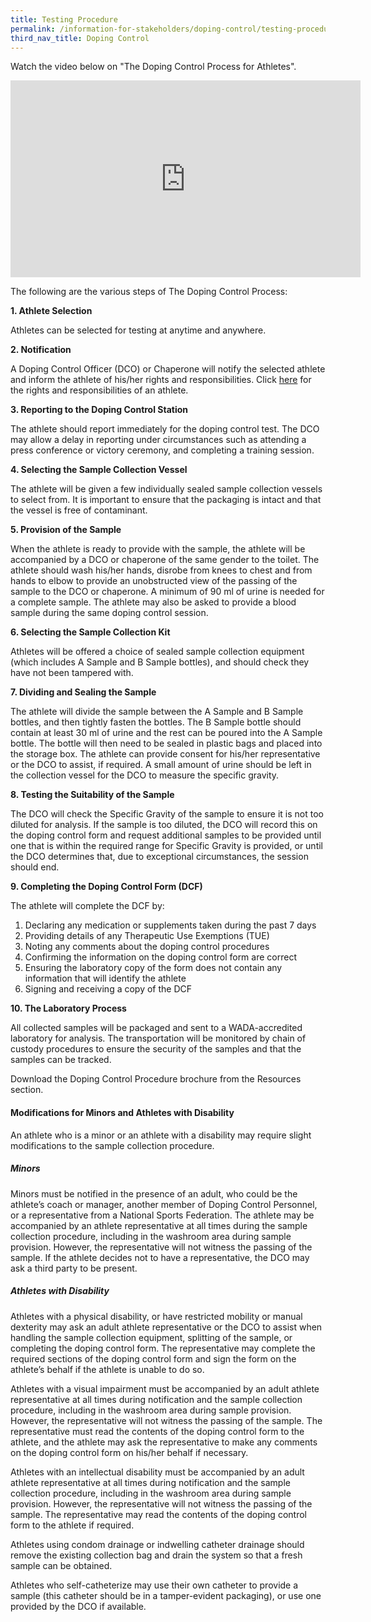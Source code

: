 ```yaml
---
title: Testing Procedure
permalink: /information-for-stakeholders/doping-control/testing-procedure/
third_nav_title: Doping Control
---
```

Watch the video below on "The Doping Control Process for Athletes".

<iframe width="560" height="315" src="https://www.youtube.com/embed/sWhudwnE3Fg" frameborder="0" allow="accelerometer; autoplay; encrypted-media; gyroscope; picture-in-picture" allowfullscreen></iframe>

The following are the various steps of The Doping Control Process:

**1. Athlete Selection**

Athletes can be selected for testing at anytime and anywhere.

**2. Notification**

A Doping Control Officer (DCO) or Chaperone will notify the selected athlete and inform the athlete of his/her rights and responsibilities. Click [here](/personnel/0a-athlete-roles&responsibilities.md) for the rights and responsibilities of an athlete.

**3. Reporting to the Doping Control Station**

The athlete should report immediately for the doping control test. The DCO may allow a delay in reporting under circumstances such as attending a press conference or victory ceremony, and completing a training session.

**4. Selecting the Sample Collection Vessel** 

The athlete will be given a few individually sealed sample collection vessels to select from. It is important to ensure that the packaging is intact and that the vessel is free of contaminant.

**5. Provision of the Sample**

When the athlete is ready to provide with the sample, the athlete will be accompanied by a DCO or chaperone of the same gender to the toilet. The athlete should wash his/her hands, disrobe from knees to chest and from hands to elbow to provide an unobstructed view of the passing of the sample to the DCO or chaperone. A minimum of 90 ml of urine is needed for a complete sample. The athlete may also be asked to provide a blood sample during the same doping control session.

**6. Selecting the Sample Collection Kit**

Athletes will be offered a choice of sealed sample collection equipment (which includes A Sample and B Sample bottles), and should check they have not been tampered with.

**7. Dividing and Sealing the Sample** 

The athlete will divide the sample between the A Sample and B Sample bottles, and then tightly fasten the bottles. The B Sample bottle should contain at least 30 ml of urine and the rest can be poured into the A Sample bottle. The bottle will then need to be sealed in plastic bags and placed into the storage box. The athlete can provide consent for his/her representative or the DCO to assist, if required. A small amount of urine should be left in the collection vessel for the DCO to measure the specific gravity.

**8. Testing the Suitability of the Sample**

The DCO will check the Specific Gravity of the sample to ensure it is not too diluted for analysis. If the sample is too diluted, the DCO will record this on the doping control form and request additional samples to be provided until one that is within the required range for Specific Gravity is provided, or until the DCO determines that, due to exceptional circumstances, the session should end.

**9. Completing the Doping Control Form (DCF)** 

The athlete will complete the DCF by:

1. Declaring any medication or supplements taken during the past 7 days
2. Providing details of any Therapeutic Use Exemptions (TUE)
3. Noting any comments about the doping control procedures
4. Confirming the information on the doping control form are correct
5. Ensuring the laboratory copy of the form does not contain any information that will identify the athlete
6. Signing and receiving a copy of the DCF

**10. The Laboratory Process**

All collected samples will be packaged and sent to a WADA-accredited laboratory for analysis. The transportation will be monitored by chain of custody procedures to ensure the security of the samples and that the samples can be tracked.

Download the Doping Control Procedure brochure from the Resources section.

#### **Modifications for Minors and Athletes with Disability**
An athlete who is a minor or an athlete with a disability may require slight modifications to the sample collection procedure.

##### Minors
Minors must be notified in the presence of an adult, who could be the athlete’s coach or manager, another member of Doping Control Personnel, or a representative from a National Sports Federation. The athlete may be accompanied by an athlete representative at all times during the sample collection procedure, including in the washroom area during sample provision. However, the representative will not witness the passing of the sample. If the athlete decides not to have a representative, the DCO may ask a third party to be present.

##### Athletes with Disability
Athletes with a physical disability, or have restricted mobility or manual dexterity may ask an adult athlete representative or the DCO to assist when handling the sample collection equipment, splitting of the sample, or completing the doping control form. The representative may complete the required sections of the doping control form and sign the form on the athlete’s behalf if the athlete is unable to do so.

Athletes with a visual impairment must be accompanied by an adult athlete representative at all times during notification and the sample collection procedure, including in the washroom area during sample provision. However, the representative will not witness the passing of the sample. The representative must read the contents of the doping control form to the athlete, and the athlete may ask the representative to make any comments on the doping control form on his/her behalf if necessary.

Athletes with an intellectual disability must be accompanied by an adult athlete representative at all times during notification and the sample collection procedure, including in the washroom area during sample provision. However, the representative will not witness the passing of the sample. The representative may read the contents of the doping control form to the athlete if required.

Athletes using condom drainage or indwelling catheter drainage should remove the existing collection bag and drain the system so that a fresh sample can be obtained.

Athletes who self-catheterize may use their own catheter to provide a sample (this catheter should be in a tamper-evident packaging), or use one provided by the DCO if available.
